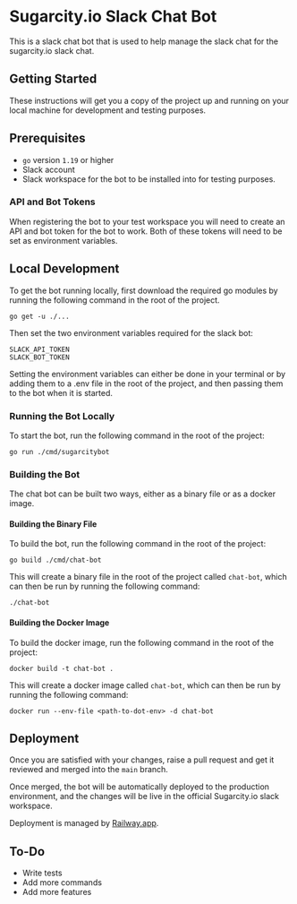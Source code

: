 <!-- Create a Readme for this slack chat bot -->

# Sugarcity.io Slack Chat Bot

This is a slack chat bot that is used to help manage the slack chat for the sugarcity.io slack chat.

## Getting Started

These instructions will get you a copy of the project up and running on your local machine for development and testing purposes.

## Prerequisites

* `go` version `1.19` or higher
* Slack account
* Slack workspace for the bot to be installed into for testing purposes.

### API and Bot Tokens

When registering the bot to your test workspace you will need to create an API and bot token for the bot to work.
Both of these tokens will need to be set as environment variables.

## Local Development

To get the bot running locally, first download the required go modules by running the following command in the root of the project.

```
go get -u ./...
```

Then set the two environment variables required for the slack bot:
    
```
SLACK_API_TOKEN
SLACK_BOT_TOKEN
```

Setting the environment variables can either be done in your terminal or by adding them to a .env file in the root of the project, and then passing them to the bot when it is started.

### Running the Bot Locally

To start the bot, run the following command in the root of the project:

```
go run ./cmd/sugarcitybot
```

### Building the Bot

The chat bot can be built two ways, either as a binary file or as a docker image.

#### Building the Binary File

To build the bot, run the following command in the root of the project:

```
go build ./cmd/chat-bot
```

This will create a binary file in the root of the project called `chat-bot`, which can then be run by running the following command:

```
./chat-bot
```

#### Building the Docker Image

To build the docker image, run the following command in the root of the project:

```
docker build -t chat-bot .
```

This will create a docker image called `chat-bot`, which can then be run by running the following command:

```
docker run --env-file <path-to-dot-env> -d chat-bot
```

## Deployment

Once you are satisfied with your changes, raise a pull request and get it reviewed and merged into the `main` branch.

Once merged, the bot will be automatically deployed to the production environment, and the changes will be live in the official Sugarcity.io slack workspace.

Deployment is managed by [Railway.app](https://railway.app/).

## To-Do

* Write tests
* Add more commands
* Add more features
